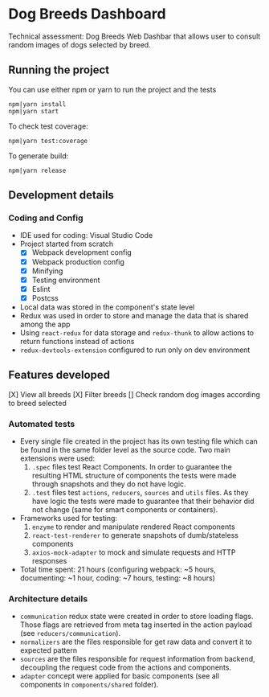 
# Dog Breeds Dashboard

Technical assessment: Dog Breeds Web Dashbar that allows user to consult random images of dogs selected by breed.

## Running the project
You can use either npm or yarn to run the project and the tests

```
npm|yarn install
npm|yarn start
```

To check test coverage:
```
npm|yarn test:coverage
```

To generate build:
```
npm|yarn release
```

## Development details
### Coding and Config
- IDE used for coding: Visual Studio Code
- Project started from scratch
  - [X] Webpack development config
  - [X] Webpack production config
  - [X] Minifying
  - [X] Testing environment
  - [X] Eslint
  - [X] Postcss
- Local data was stored in the component's state level
- Redux was used in order to store and manage the data that is shared among the app
- Using `react-redux` for data storage and `redux-thunk` to allow actions to return functions instead of actions
- `redux-devtools-extension` configured to run only on dev environment

## Features developed
[X] View all breeds
[X] Filter breeds
[] Check random dog images according to breed selected

### Automated tests
- Every single file created in the project has its own testing file which can be found in the same folder level as the source code. Two main extensions were used:
  1.  `.spec` files test React Components. In order to guarantee the resulting HTML structure of components the tests were made through snapshots and they do not have logic.
  2.  `.test` files test `actions`, `reducers`, `sources` and `utils` files. As they have logic the tests were made to guarantee that their behavior did not change (same for smart components or containers).
- Frameworks used for testing:
  1. `enzyme` to render and manipulate rendered React components
  2. `react-test-renderer` to generate snapshots of dumb/stateless components
  3. `axios-mock-adapter` to mock and simulate requests and HTTP responses
- Total time spent: 21 hours (configuring webpack: ~5 hours, documenting: ~1 hour, coding: ~7 hours, testing: ~8 hours)

### Architecture details
- `communication` redux state were created in order to store loading flags. Those flags are retrieved from meta tag inserted in the action payload (see `reducers/communication`).
- `normalizers` are the files responsible for get raw data and convert it to expected pattern
- `sources` are the files responsible for request information from backend, decoupling the request code from the actions and components.
- `adapter` concept were applied for basic components (see all components in `components/shared` folder).
